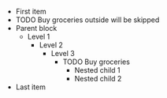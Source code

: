 - First item
- TODO Buy groceries outside will be skipped
- Parent block
  - Level 1
    - Level 2
      - Level 3
        - TODO Buy groceries
          - Nested child 1
          - Nested child 2
- Last item
